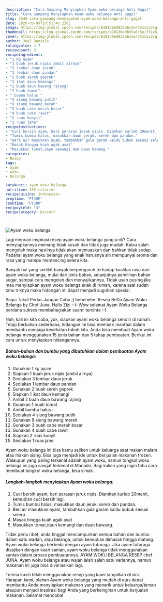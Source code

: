 ```yaml
---
description: "Cara Gampang Menyiapkan Ayam woku belanga Anti Gagal"
title: "Cara Gampang Menyiapkan Ayam woku belanga Anti Gagal"
slug: 2548-cara-gampang-menyiapkan-ayam-woku-belanga-anti-gagal
date: 2020-08-09T19:51:48.220Z
image: https://img-global.cpcdn.com/recipes/b18136ed835a6c5e/751x532cq70/ayam-woku-belanga-foto-resep-utama.jpg
thumbnail: https://img-global.cpcdn.com/recipes/b18136ed835a6c5e/751x532cq70/ayam-woku-belanga-foto-resep-utama.jpg
cover: https://img-global.cpcdn.com/recipes/b18136ed835a6c5e/751x532cq70/ayam-woku-belanga-foto-resep-utama.jpg
author: Joel Daniels
ratingvalue: 4.7
reviewcount: 3
recipeingredient:
- "1 kg ayam"
- "1 buah jeruk nipis ambil airnya"
- "3 lembar daun jeruk"
- "1 lembar daun pandan"
- "2 buah sereh geprek"
- "1 ikat daun kemangi"
- "2 buah daun bawang rajang"
- "1 buah tomat"
- " bumbu halus "
- "4 siung bawang putih"
- "8 siung bawang merah"
- "3 buah cabe merah besar"
- "4 buah cabe rawit"
- "2 ruas kunyit"
- "1 ruas jahe"
recipeinstructions:
- "Cuci bersih ayam, beri perasan jeruk nipis. Diamkan kurleb 20menit, kemudian cuci bersih lagi."
- "Tumis bumbu halus, masukkan daun jeruk, sereh dan pandan."
- "Beri air masukkan ayam, tambahkan gula garam kaldu bubuk sesuai selera"
- "Masak hingga kuah agak asat"
- "Masukkan tomat,daun kemangi dan daun bawang."
categories:
- Resep
tags:
- ayam
- woku
- belanga

katakunci: ayam woku belanga 
nutrition: 155 calories
recipecuisine: Indonesian
preptime: "PT39M"
cooktime: "PT38M"
recipeyield: "3"
recipecategory: Dessert

---
```



![Ayam woku belanga](https://img-global.cpcdn.com/recipes/b18136ed835a6c5e/751x532cq70/ayam-woku-belanga-foto-resep-utama.jpg)

Lagi mencari inspirasi resep ayam woku belanga yang unik? Cara menyiapkannya memang tidak susah dan tidak juga mudah. Kalau salah mengolah maka hasilnya tidak akan memuaskan dan bahkan tidak sedap. Padahal ayam woku belanga yang enak harusnya sih mempunyai aroma dan rasa yang mampu memancing selera kita.

Banyak hal yang sedikit banyak berpengaruh terhadap kualitas rasa dari ayam woku belanga, mulai dari jenis bahan, selanjutnya pemilihan bahan segar, sampai cara mengolah dan menyajikannya. Tidak usah pusing jika mau menyiapkan ayam woku belanga enak di rumah, karena asal sudah tahu triknya maka hidangan ini dapat menjadi suguhan spesial.

Siapa Takut Pedas Jangan Coba ;) hehehehe. Resep BeDa Ayam Woku Belanga by Chef Juna. Hallo Zizi :-): Wow selamat Ayam Woku Belanga perdana sukses membahagiakan suami tercinta :-).


Nah, kali ini kita coba, yuk, siapkan ayam woku belanga sendiri di rumah. Tetap berbahan sederhana, hidangan ini bisa memberi manfaat dalam membantu menjaga kesehatan tubuh kita. Anda bisa membuat Ayam woku belanga menggunakan 15 jenis bahan dan 5 tahap pembuatan. Berikut ini cara untuk menyiapkan hidangannya.

<!--inarticleads1-->

##### Bahan-bahan dan bumbu yang dibutuhkan dalam pembuatan Ayam woku belanga:

1. Gunakan 1 kg ayam
1. Siapkan 1 buah jeruk nipis (ambil airnya)
1. Sediakan 3 lembar daun jeruk
1. Sediakan 1 lembar daun pandan
1. Gunakan 2 buah sereh geprek
1. Siapkan 1 ikat daun kemangi
1. Ambil 2 buah daun bawang rajang
1. Gunakan 1 buah tomat
1. Ambil  bumbu halus :
1. Sediakan 4 siung bawang putih
1. Gunakan 8 siung bawang merah
1. Gunakan 3 buah cabe merah besar
1. Gunakan 4 buah cabe rawit
1. Siapkan 2 ruas kunyit
1. Sediakan 1 ruas jahe


Ayam woku belanga ini bisa kamu sajikan untuk keluarga saat makan malam atau makan siang. Bisa juga menjadi ide untuk berjualan makanan frozen. Walaupun yang paling terkenal adalah ayam woku, namun tongkol woku belanga ini juga sangat terkenal di Manado. Bagi kalian yang ingin tahu cara membuat tongkol woku belanga, bisa simak. 

<!--inarticleads2-->

##### Langkah-langkah menyiapkan Ayam woku belanga:

1. Cuci bersih ayam, beri perasan jeruk nipis. Diamkan kurleb 20menit, kemudian cuci bersih lagi.
1. Tumis bumbu halus, masukkan daun jeruk, sereh dan pandan.
1. Beri air masukkan ayam, tambahkan gula garam kaldu bubuk sesuai selera
1. Masak hingga kuah agak asat
1. Masukkan tomat,daun kemangi dan daun bawang.


Tidak perlu ribet, anda tinggal mencampurkan semua bahan dan bumbu dalam satu wadah, atau belanga, untuk kemudian dimasak hingga matang. Ayam woku belanga berbeda dengan ayam tuturaga. Jika ayam tuturaga disajikan dengan kuah santan, ayam woku belanga tidak menggunakan santan dalam proses pembuatannya. AYAM WOKU BELANGA RESEP chef JUNA. Ayam woku belanga atau wajan ialah salah satu variannya, namun makanan ini juga bisa divariasikan lagi. 

Terima kasih telah menggunakan resep yang kami tampilkan di sini. Harapan kami, olahan Ayam woku belanga yang mudah di atas dapat membantu Anda menyiapkan makanan yang menarik untuk keluarga/teman ataupun menjadi inspirasi bagi Anda yang berkeinginan untuk berjualan makanan. Selamat mencoba!
